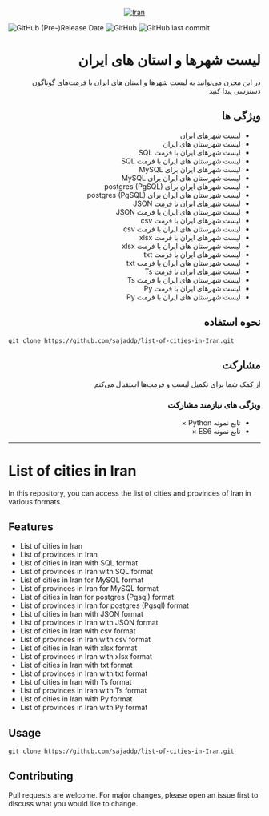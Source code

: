 <div align="center">

[![Iran](images/iran.jpeg)](#)

</div>

<p>
<img alt="GitHub (Pre-)Release Date" src="https://img.shields.io/github/release-date-pre/sajaddp/list-of-cities-in-Iran?style=for-the-badge">
<img alt="GitHub" src="https://img.shields.io/github/license/sajaddp/list-of-cities-in-Iran?style=for-the-badge">
<img alt="GitHub last commit" src="https://img.shields.io/github/last-commit/sajaddp/list-of-cities-in-Iran?style=for-the-badge">
</p>

<div dir="rtl">

# لیست شهرها و استان های ایران

در این مخزن می‌توانید به لیست شهرها و استان های ایران با فرمت‌های گوناگون دسترسی پیدا کنید

## ویژگی ها

- لیست شهرهای ایران
- لیست شهرستان های ایران
- لیست شهرهای ایران با فرمت SQL
- لیست شهرستان های ایران با فرمت SQL
- لیست شهرهای ایران برای MySQL
- لیست شهرستان های ایران برای MySQL
- لیست شهرهای ایران برای postgres (PgSQL)
- لیست شهرستان های ایران برای postgres (PgSQL)
- لیست شهرهای ایران با فرمت JSON
- لیست شهرستان های ایران با فرمت JSON
- لیست شهرهای ایران با فرمت csv
- لیست شهرستان های ایران با فرمت csv
- لیست شهرهای ایران با فرمت xlsx
- لیست شهرستان های ایران با فرمت xlsx
- لیست شهرهای ایران با فرمت txt
- لیست شهرستان های ایران با فرمت txt
- لیست شهرهای ایران با فرمت Ts
- لیست شهرستان های ایران با فرمت Ts
- لیست شهرهای ایران با فرمت Py
- لیست شهرستان های ایران با فرمت Py

## نحوه استفاده

</div>
  
```shell
git clone https://github.com/sajaddp/list-of-cities-in-Iran.git
```

<div dir="rtl">

## مشارکت

از کمک شما برای تکمیل لیست و فرمت‌ها استقبال می‌کنم

### ویژگی های نیازمند مشارکت

- تابع نمونه Python &times;
- تابع نمونه ES6 &times;

</div>
  
---

# List of cities in Iran

In this repository, you can access the list of cities and provinces of Iran in various formats

## Features

- List of cities in Iran
- List of provinces in Iran
- List of cities in Iran with SQL format
- List of provinces in Iran with SQL format
- List of cities in Iran for MySQL format
- List of provinces in Iran for MySQL format
- List of cities in Iran for postgres (Pgsql) format
- List of provinces in Iran for postgres (Pgsql) format
- List of cities in Iran with JSON format
- List of provinces in Iran with JSON format
- List of cities in Iran with csv format
- List of provinces in Iran with csv format
- List of cities in Iran with xlsx format
- List of provinces in Iran with xlsx format
- List of cities in Iran with txt format
- List of provinces in Iran with txt format
- List of cities in Iran with Ts format
- List of provinces in Iran with Ts format
- List of cities in Iran with Py format
- List of provinces in Iran with Py format

## Usage

```shell
git clone https://github.com/sajaddp/list-of-cities-in-Iran.git
```

## Contributing

Pull requests are welcome. For major changes, please open an issue first to discuss what you would like to change.
